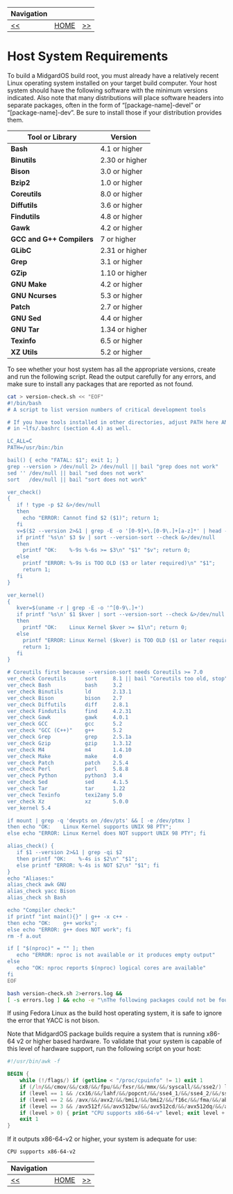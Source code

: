 | Navigation |||
| --- | --- | ---: |
| [<<](./Prerequisites.md) | [HOME](./README.md) | [>>](./Structure.md) |

# Host System Requirements

To build a MidgardOS build root, you must already have a relatively recent Linux operating system installed on your target build computer. Your host system should have the following software with the minimum versions indicated. Also note that many distributions will place software headers into separate packages, often in the form of “[package-name]-devel” or “[package-name]-dev”. Be sure to install those if your distribution provides them.

| Tool or Library | Version |
| --- | --- |
| **Bash** | 4.1 or higher |
| **Binutils** | 2.30 or higher |
| **Bison** | 3.0 or higher |
| **Bzip2** | 1.0 or higher |
| **Coreutils** | 8.0 or higher |
| **Diffutils** | 3.6 or higher |
| **Findutils** | 4.8 or higher |
| **Gawk** | 4.2 or higher |
| **GCC and G++ Compilers** | 7 or higher |
| **GLibC** | 2.31 or higher |
| **Grep** | 3.1 or higher |
| **GZip** | 1.10 or higher |
| **GNU Make** | 4.2 or higher |
| **GNU Ncurses** | 5.3 or higher |
| **Patch** | 2.7 or higher |
| **GNU Sed** | 4.4 or higher |
| **GNU Tar** | 1.34 or higher |
| **Texinfo** | 6.5 or higher |
| **XZ Utils** | 5.2 or higher |

To see whether your host system has all the appropriate versions, create and run the following script. Read the output carefully for any errors, and make sure to install any packages that are reported as not found.

```bash
cat > version-check.sh << "EOF"
#!/bin/bash
# A script to list version numbers of critical development tools

# If you have tools installed in other directories, adjust PATH here AND
# in ~lfs/.bashrc (section 4.4) as well.

LC_ALL=C 
PATH=/usr/bin:/bin

bail() { echo "FATAL: $1"; exit 1; }
grep --version > /dev/null 2> /dev/null || bail "grep does not work"
sed '' /dev/null || bail "sed does not work"
sort   /dev/null || bail "sort does not work"

ver_check()
{
   if ! type -p $2 &>/dev/null
   then 
     echo "ERROR: Cannot find $2 ($1)"; return 1; 
   fi
   v=$($2 --version 2>&1 | grep -E -o '[0-9]+\.[0-9\.]+[a-z]*' | head -n1)
   if printf '%s\n' $3 $v | sort --version-sort --check &>/dev/null
   then 
     printf "OK:    %-9s %-6s >= $3\n" "$1" "$v"; return 0;
   else 
     printf "ERROR: %-9s is TOO OLD ($3 or later required)\n" "$1"; 
     return 1; 
   fi
}

ver_kernel()
{
   kver=$(uname -r | grep -E -o '^[0-9\.]+')
   if printf '%s\n' $1 $kver | sort --version-sort --check &>/dev/null
   then 
     printf "OK:    Linux Kernel $kver >= $1\n"; return 0;
   else 
     printf "ERROR: Linux Kernel ($kver) is TOO OLD ($1 or later required)\n" "$kver"; 
     return 1; 
   fi
}

# Coreutils first because --version-sort needs Coreutils >= 7.0
ver_check Coreutils      sort     8.1 || bail "Coreutils too old, stop"
ver_check Bash           bash     3.2
ver_check Binutils       ld       2.13.1
ver_check Bison          bison    2.7
ver_check Diffutils      diff     2.8.1
ver_check Findutils      find     4.2.31
ver_check Gawk           gawk     4.0.1
ver_check GCC            gcc      5.2
ver_check "GCC (C++)"    g++      5.2
ver_check Grep           grep     2.5.1a
ver_check Gzip           gzip     1.3.12
ver_check M4             m4       1.4.10
ver_check Make           make     4.0
ver_check Patch          patch    2.5.4
ver_check Perl           perl     5.8.8
ver_check Python         python3  3.4
ver_check Sed            sed      4.1.5
ver_check Tar            tar      1.22
ver_check Texinfo        texi2any 5.0
ver_check Xz             xz       5.0.0
ver_kernel 5.4

if mount | grep -q 'devpts on /dev/pts' && [ -e /dev/ptmx ]
then echo "OK:    Linux Kernel supports UNIX 98 PTY";
else echo "ERROR: Linux Kernel does NOT support UNIX 98 PTY"; fi

alias_check() {
   if $1 --version 2>&1 | grep -qi $2
   then printf "OK:    %-4s is $2\n" "$1";
   else printf "ERROR: %-4s is NOT $2\n" "$1"; fi
}
echo "Aliases:"
alias_check awk GNU
alias_check yacc Bison
alias_check sh Bash

echo "Compiler check:"
if printf "int main(){}" | g++ -x c++ -
then echo "OK:    g++ works";
else echo "ERROR: g++ does NOT work"; fi
rm -f a.out

if [ "$(nproc)" = "" ]; then
   echo "ERROR: nproc is not available or it produces empty output"
else
   echo "OK: nproc reports $(nproc) logical cores are available"
fi
EOF

bash version-check.sh 2>errors.log &&
[ -s errors.log ] && echo -e "\nThe following packages could not be found:\n$(cat errors.log)"
```

If using Fedora Linux as the build host operating system, it is safe to ignore the error that YACC is not bison.

Note that MidgardOS package builds require a system that is running x86-64 v2 or higher based hardware. To validate that your system is capable of this level of hardware support, run the following script on your host:

```awk
#!/usr/bin/awk -f

BEGIN {
    while (!/flags/) if (getline < "/proc/cpuinfo" != 1) exit 1
    if (/lm/&&/cmov/&&/cx8/&&/fpu/&&/fxsr/&&/mmx/&&/syscall/&&/sse2/) level = 1
    if (level == 1 && /cx16/&&/lahf/&&/popcnt/&&/sse4_1/&&/sse4_2/&&/ssse3/) level = 2
    if (level == 2 && /avx/&&/avx2/&&/bmi1/&&/bmi2/&&/f16c/&&/fma/&&/abm/&&/movbe/&&/xsave/) level = 3
    if (level == 3 && /avx512f/&&/avx512bw/&&/avx512cd/&&/avx512dq/&&/avx512vl/) level = 4
    if (level > 0) { print "CPU supports x86-64-v" level; exit level + 1 }
    exit 1
}
```

If it outputs x86-64-v2 or higher, your system is adequate for use:

```text
CPU supports x86-64-v2
```

| Navigation |||
| --- | --- | ---: |
| [<<](./Prerequisites.md) | [HOME](./README.md) | [>>](./Structure.md) |
